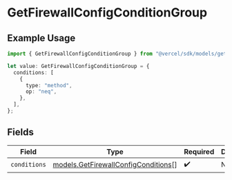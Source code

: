 # GetFirewallConfigConditionGroup

## Example Usage

```typescript
import { GetFirewallConfigConditionGroup } from "@vercel/sdk/models/getfirewallconfigop.js";

let value: GetFirewallConfigConditionGroup = {
  conditions: [
    {
      type: "method",
      op: "neq",
    },
  ],
};
```

## Fields

| Field                                                                            | Type                                                                             | Required                                                                         | Description                                                                      |
| -------------------------------------------------------------------------------- | -------------------------------------------------------------------------------- | -------------------------------------------------------------------------------- | -------------------------------------------------------------------------------- |
| `conditions`                                                                     | [models.GetFirewallConfigConditions](../models/getfirewallconfigconditions.md)[] | :heavy_check_mark:                                                               | N/A                                                                              |